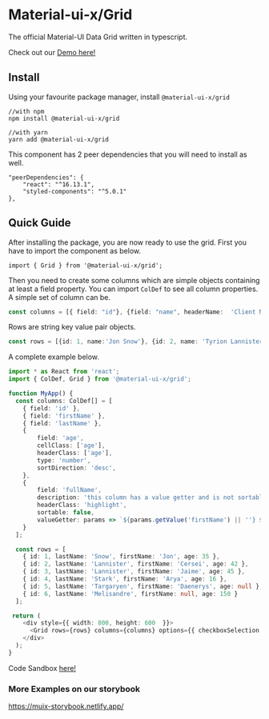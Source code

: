 # Material-ui-x/Grid

The official Material-UI Data Grid written in typescript. 

Check out our [Demo here!](https://muix-preview.netlify.app/#/grid)

## Install

Using your favourite package manager, install `@material-ui-x/grid`

```shell script
//with npm
npm install @material-ui-x/grid

//with yarn
yarn add @material-ui-x/grid
```

This component has 2 peer dependencies that you will need to install as well.

```
"peerDependencies": {
    "react": "^16.13.1",
    "styled-components": "^5.0.1"
},
```


## Quick Guide

After installing the package, you are now ready to use the grid.
First you have to import the component as below.

```import { Grid } from '@material-ui-x/grid';```

Then you need to create some columns which are simple objects containing at least a field property.
You can import `ColDef` to see all column properties.
A simple set of column can be.
```typescript jsx
const columns = [{ field: "id"}, {field: "name", headerName:  'Client Name'}...];
```

Rows are string key value pair objects. 
```typescript jsx
const rows = [{id: 1, name:'Jon Snow'}, {id: 2, name: 'Tyrion Lannister'}...]
```

A complete example below.
```typescript jsx
import * as React from 'react';
import { ColDef, Grid } from '@material-ui-x/grid';

function MyApp() {
  const columns: ColDef[] = [
    { field: 'id' },
    { field: 'firstName' },
    { field: 'lastName' },
    {
    	field: 'age',
        cellClass: ['age'],
        headerClass: ['age'],
        type: 'number',
        sortDirection: 'desc',
    },
    {
        field: 'fullName',
        description: 'this column has a value getter and is not sortable',
        headerClass: 'highlight',
        sortable: false,
        valueGetter: params => `${params.getValue('firstName') || ''} ${params.getValue('lastName') || ''}`
    }
  ];

  const rows = [
    { id: 1, lastName: 'Snow', firstName: 'Jon', age: 35 },
    { id: 2, lastName: 'Lannister', firstName: 'Cersei', age: 42 },
    { id: 3, lastName: 'Lannister', firstName: 'Jaime', age: 45 },
    { id: 4, lastName: 'Stark', firstName: 'Arya', age: 16 },
    { id: 5, lastName: 'Targaryen', firstName: 'Daenerys', age: null },
    { id: 6, lastName: 'Melisandre', firstName: null, age: 150 }
  ];

 return (
    <div style={{ width: 800, height: 600  }}>
      <Grid rows={rows} columns={columns} options={{ checkboxSelection: true }} />
    </div>
  );
}

```
Code Sandbox [here!](https://codesandbox.io/s/get-started-grid-kkdn2)


### More Examples on our storybook

https://muix-storybook.netlify.app/
